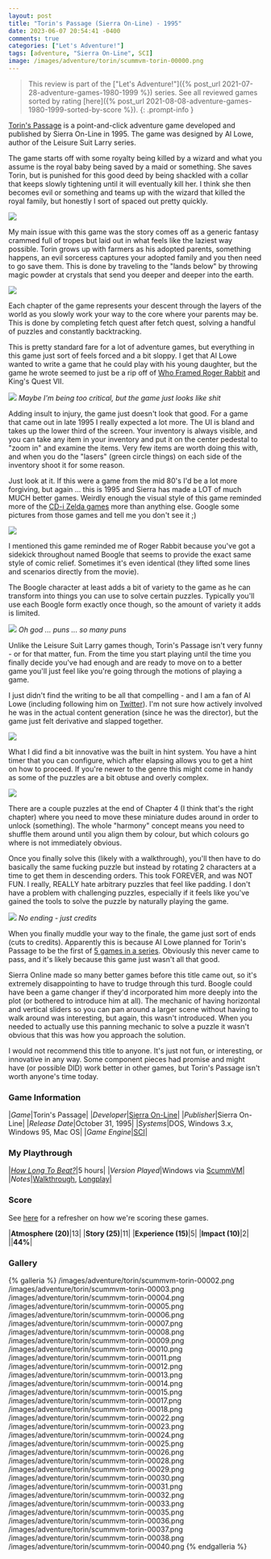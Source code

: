 ```yaml
---
layout: post
title: "Torin's Passage (Sierra On-Line) - 1995"
date: 2023-06-07 20:54:41 -0400
comments: true
categories: ["Let's Adventure!"]
tags: [adventure, "Sierra On-Line", SCI]
image: /images/adventure/torin/scummvm-torin-00000.png
---
```

> This review is part of the ["Let's Adventure!"]({% post_url 2021-07-28-adventure-games-1980-1999 %}) series. See all reviewed games sorted by rating [here]({% post_url 2021-08-08-adventure-games-1980-1999-sorted-by-score %}).
{: .prompt-info }

[Torin's Passage](https://en.wikipedia.org/wiki/Torin%27s_Passage) is a point-and-click adventure game developed and published by Sierra On-Line in 1995. The game was designed by Al Lowe, author of the Leisure Suit Larry series.

The game starts off with some royalty being killed by a wizard and what you assume is the royal baby being saved by a maid or something. She saves Torin, but is punished for this good deed by being shackled with a collar that keeps slowly tightening until it will eventually kill her. I think she then becomes evil or something and teams up with the wizard that killed the royal family, but honestly I sort of spaced out pretty quickly.

![](/images/adventure/torin/scummvm-torin-00001.png)

My main issue with this game was the story comes off as a generic fantasy crammed full of tropes but laid out in what feels like the laziest way possible. Torin grows up with farmers as his adopted parents, something happens, an evil sorceress captures your adopted family and you then need to go save them. This is done by traveling to the "lands below" by throwing magic powder at crystals that send you deeper and deeper into the earth.

![](/images/adventure/torin/scummvm-torin-00019.png)

Each chapter of the game represents your descent through the layers of the world as you slowly work your way to the core where your parents may be. This is done by completing fetch quest after fetch quest, solving a handful of puzzles and constantly backtracking.

This is pretty standard fare for a lot of adventure games, but everything in this game just sort of feels forced and a bit sloppy. I get that Al Lowe wanted to write a game that he could play with his young daughter, but the game he wrote seemed to just be a rip off of [Who Framed Roger Rabbit](https://en.wikipedia.org/wiki/Who_Framed_Roger_Rabbit) and King's Quest VII.

![](/images/adventure/torin/scummvm-torin-00016.png)
_Maybe I'm being too critical, but the game just looks like shit_

Adding insult to injury, the game just doesn't look that good. For a game that came out in late 1995 I really expected a lot more. The UI is bland and takes up the lower third of the screen. Your inventory is always visible, and you can take any item in your inventory and put it on the center pedestal to "zoom in" and examine the items. Very few items are worth doing this with, and when you do the "lasers" (green circle things) on each side of the inventory shoot it for some reason.

Just look at it. If this were a game from the mid 80's I'd be a lot more forgiving, but again ... this is 1995 and Sierra has made a LOT of much MUCH better games. Weirdly enough the visual style of this game reminded more of the [CD-i Zelda games](https://en.wikipedia.org/wiki/Link:_The_Faces_of_Evil_and_Zelda:_The_Wand_of_Gamelon) more than anything else. Google some pictures from those games and tell me you don't see it ;)

![](/images/adventure/torin/scummvm-torin-00020.png)

I mentioned this game reminded me of Roger Rabbit because you've got a sidekick throughout named Boogle that seems to provide the exact same style of comic relief. Sometimes it's even identical (they lifted some lines and scenarios directly from the movie).

The Boogle character at least adds a bit of variety to the game as he can transform into things you can use to solve certain puzzles. Typically you'll use each Boogle form exactly once though, so the amount of variety it adds is limited.

![](/images/adventure/torin/scummvm-torin-00034.png)
_Oh god ... puns ... so many puns_

Unlike the Leisure Suit Larry games though, Torin's Passage isn't very funny - or for that matter, fun. From the time you start playing until the time you finally decide you've had enough and are ready to move on to a better game you'll just feel like you're going through the motions of playing a game.

I just didn't find the writing to be all that compelling - and I am a fan of Al Lowe (including following him on [Twitter](https://twitter.com/allowe)). I'm not sure how actively involved he was in the actual content generation (since he was the director), but the game just felt derivative and slapped together.

![](/images/adventure/torin/scummvm-torin-00027.png)

What I did find a bit innovative was the built in hint system. You have a hint timer that you can configure, which after elapsing allows you to get a hint on how to proceed. If you're newer to the genre this might come in handy as some of the puzzles are a bit obtuse and overly complex.

![](/images/adventure/torin/scummvm-torin-00021.png)

There are a couple puzzles at the end of Chapter 4 (I think that's the right chapter) where you need to move these miniature dudes around in order to unlock (something). The whole "harmony" concept means you need to shuffle them around until you align them by colour, but which colours go where is not immediately obvious.

Once you finally solve this (likely with a walkthrough), you'll then have to do basically the same fucking puzzle but instead by rotating 2 characters at a time to get them in descending orders. This took FOREVER, and was NOT FUN. I really, REALLY hate arbitrary puzzles that feel like padding. I don't have a problem with challenging puzzles, especially if it feels like you've gained the tools to solve the puzzle by naturally playing the game.

![](/images/adventure/torin/scummvm-torin-00039.png)
_No ending - just credits_

When you finally muddle your way to the finale, the game just sort of ends (cuts to credits). Apparently this is because Al Lowe planned for Torin's Passage to be the first of [5 games in a series](https://web.archive.org/web/20010128170800/http://larry.adventuregamer.com/allinterview.html). Obviously this never came to pass, and it's likely because this game just wasn't all that good.

Sierra Online made so many better games before this title came out, so it's extremely disappointing to have to trudge through this turd. Boogle could have been a game changer if they'd incorporated him more deeply into the plot (or bothered to introduce him at all). The mechanic of having horizontal and vertical sliders so you can pan around a larger scene without having to walk around was interesting, but again, this wasn't introduced. When you needed to actually use this panning mechanic to solve a puzzle it wasn't obvious that this was how you approach the solution.

I would not recommend this title to anyone. It's just not fun, or interesting, or innovative in any way. Some component pieces had promise and might have (or possible DID) work better in other games, but Torin's Passage isn't worth anyone's time today.

### Game Information

|*Game*|Torin's Passage|
|*Developer*|[Sierra On-Line](https://en.wikipedia.org/wiki/Sierra_Entertainment)|
|*Publisher*|Sierra On-Line|
|*Release Date*|October 31, 1995|
|*Systems*|DOS, Windows 3.x, Windows 95, Mac OS|
|*Game Engine*|[SCI](https://wiki.scummvm.org/index.php/SCI)|

### My Playthrough

|[*How Long To Beat?*](https://howlongtobeat.com/game/10531)|5 hours|
|*Version Played*|Windows via [ScummVM](https://www.scummvm.org/)|
|*Notes*|[Walkthrough](http://www.sierrahelp.com/Walkthroughs/TorinsPassageWalkthrough.html), [Longplay](https://www.youtube.com/watch?v=ocv2PF1ohWs)|

### Score

See [here](https://www.alexbevi.com/blog/2021/07/28/adventure-games-1980-1999/#scoring) for a refresher on how we're scoring these games.

|**Atmosphere (20)**|13|
|**Story (25)**|11|
|**Experience (15)**|5|
|**Impact (10)**|2|
||**44%**|

### Gallery

{% galleria %}
/images/adventure/torin/scummvm-torin-00002.png
/images/adventure/torin/scummvm-torin-00003.png
/images/adventure/torin/scummvm-torin-00004.png
/images/adventure/torin/scummvm-torin-00005.png
/images/adventure/torin/scummvm-torin-00006.png
/images/adventure/torin/scummvm-torin-00007.png
/images/adventure/torin/scummvm-torin-00008.png
/images/adventure/torin/scummvm-torin-00009.png
/images/adventure/torin/scummvm-torin-00010.png
/images/adventure/torin/scummvm-torin-00011.png
/images/adventure/torin/scummvm-torin-00012.png
/images/adventure/torin/scummvm-torin-00013.png
/images/adventure/torin/scummvm-torin-00014.png
/images/adventure/torin/scummvm-torin-00015.png
/images/adventure/torin/scummvm-torin-00017.png
/images/adventure/torin/scummvm-torin-00018.png
/images/adventure/torin/scummvm-torin-00022.png
/images/adventure/torin/scummvm-torin-00023.png
/images/adventure/torin/scummvm-torin-00024.png
/images/adventure/torin/scummvm-torin-00025.png
/images/adventure/torin/scummvm-torin-00026.png
/images/adventure/torin/scummvm-torin-00028.png
/images/adventure/torin/scummvm-torin-00029.png
/images/adventure/torin/scummvm-torin-00030.png
/images/adventure/torin/scummvm-torin-00031.png
/images/adventure/torin/scummvm-torin-00032.png
/images/adventure/torin/scummvm-torin-00033.png
/images/adventure/torin/scummvm-torin-00035.png
/images/adventure/torin/scummvm-torin-00036.png
/images/adventure/torin/scummvm-torin-00037.png
/images/adventure/torin/scummvm-torin-00038.png
/images/adventure/torin/scummvm-torin-00040.png
{% endgalleria %}
